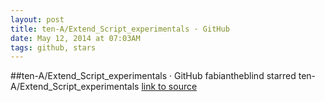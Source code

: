 ```yaml
---
layout: post
title: ten-A/Extend_Script_experimentals · GitHub
date: May 12, 2014 at 07:03AM
tags: github, stars
---
```

##ten-A/Extend_Script_experimentals · GitHub
fabiantheblind starred ten-A/Extend_Script_experimentals
[link to source](http://ift.tt/1gcUg1m) 
